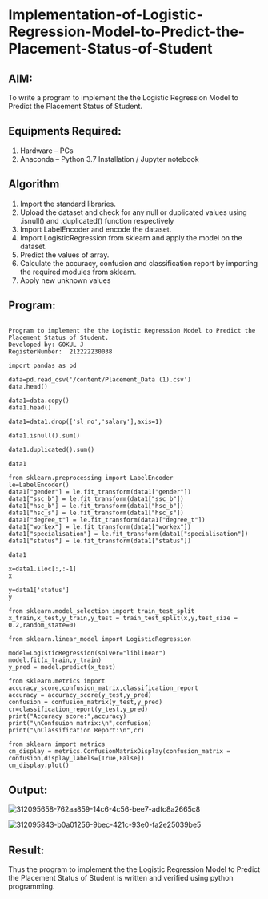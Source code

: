 # Implementation-of-Logistic-Regression-Model-to-Predict-the-Placement-Status-of-Student

## AIM:
To write a program to implement the the Logistic Regression Model to Predict the Placement Status of Student.

## Equipments Required:
1. Hardware – PCs
2. Anaconda – Python 3.7 Installation / Jupyter notebook

## Algorithm
1. Import the standard libraries.
2. Upload the dataset and check for any null or duplicated values using .isnull() and .duplicated() function respectively
3. Import LabelEncoder and encode the dataset.
4. Import LogisticRegression from sklearn and apply the model on the dataset.
5. Predict the values of array.
6. Calculate the accuracy, confusion and classification report by importing the required modules from sklearn.
7. Apply new unknown values

## Program:
```

Program to implement the the Logistic Regression Model to Predict the Placement Status of Student.
Developed by: GOKUL J
RegisterNumber:  212222230038

import pandas as pd

data=pd.read_csv('/content/Placement_Data (1).csv')
data.head()

data1=data.copy()
data1.head()

data1=data1.drop(['sl_no','salary'],axis=1)

data1.isnull().sum()

data1.duplicated().sum()

data1

from sklearn.preprocessing import LabelEncoder
le=LabelEncoder()
data1["gender"] = le.fit_transform(data1["gender"])
data1["ssc_b"] = le.fit_transform(data1["ssc_b"])
data1["hsc_b"] = le.fit_transform(data1["hsc_b"])
data1["hsc_s"] = le.fit_transform(data1["hsc_s"])
data1["degree_t"] = le.fit_transform(data1["degree_t"])
data1["workex"] = le.fit_transform(data1["workex"])
data1["specialisation"] = le.fit_transform(data1["specialisation"])
data1["status"] = le.fit_transform(data1["status"])

data1

x=data1.iloc[:,:-1]
x

y=data1['status']
y

from sklearn.model_selection import train_test_split
x_train,x_test,y_train,y_test = train_test_split(x,y,test_size = 0.2,random_state=0)

from sklearn.linear_model import LogisticRegression 

model=LogisticRegression(solver="liblinear")
model.fit(x_train,y_train)
y_pred = model.predict(x_test)

from sklearn.metrics import accuracy_score,confusion_matrix,classification_report
accuracy = accuracy_score(y_test,y_pred)
confusion = confusion_matrix(y_test,y_pred)
cr=classification_report(y_test,y_pred)
print("Accuracy score:",accuracy)
print("\nConfsuion matrix:\n",confusion)
print("\nClassification Report:\n",cr)

from sklearn import metrics
cm_display = metrics.ConfusionMatrixDisplay(confusion_matrix = confusion,display_labels=[True,False])
cm_display.plot()

```

## Output:
![312095658-762aa859-14c6-4c56-bee7-adfc8a2665c8](https://github.com/Gokul0117/Implementation-of-Logistic-Regression-Model-to-Predict-the-Placement-Status-of-Student/assets/121165938/e50b963c-5c27-4447-90cc-ca6709d72f95)

![312095843-b0a01256-9bec-421c-93e0-fa2e25039be5](https://github.com/Gokul0117/Implementation-of-Logistic-Regression-Model-to-Predict-the-Placement-Status-of-Student/assets/121165938/9a5ff9ca-dd2c-4c30-80ad-a38ca17c33d9)


## Result:
Thus the program to implement the the Logistic Regression Model to Predict the Placement Status of Student is written and verified using python programming.
